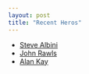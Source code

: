 ```yaml
---
layout: post
title: "Recent Heros"
---
```





-   [Steve Albini](http://en.wikipedia.org/wiki/Steve_Albini)
-   [John Rawls](http://en.wikipedia.org/wiki/John_Rawls)
-   [Alan Kay](http://en.wikipedia.org/wiki/Alan_Kay)
